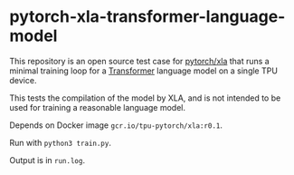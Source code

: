 # pytorch-xla-transformer-language-model
This repository is an open source test case for [pytorch/xla](https://github.com/pytorch/xla) that runs a minimal training loop for a [Transformer](https://arxiv.org/abs/1706.03762) language model on a single TPU device.

This tests the compilation of the model by XLA, and is not intended to be used for training a reasonable language model.

Depends on Docker image `gcr.io/tpu-pytorch/xla:r0.1`.

Run with `python3 train.py`.

Output is in `run.log`.
